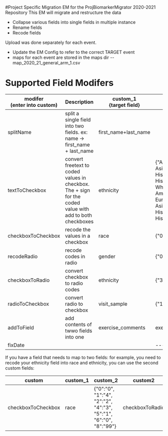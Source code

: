 #Project Specific Migration EM for the  ProjBiomarkerMigrator 2020-2021 Repository
This EM will migrate and restructure the data
* Collapse various fields into single fields in multiple instance
* Rename fields
* Recode fields

Upload was done separately for each event. 
* Update the EM Config to refer to the correct TARGET event
* maps for each event are stored in the maps dir
  -- map_2020_21_general_arm_1.csv

# Supported Field Modifers

|modifer <br> (enter into custom)| Description | custom_1 <br> {target field}| custom_2 <br> {json format}|
|---|---|---|---|
|splitName|split a single field into two fields. ex: name -> first_name + last_name|first_name+last_name|
|textToCheckbox|convert freetext to coded values in checkbox. The + sign for the coded value with add to both checkboxes|ethnicity|{"Asian":"2","Asian/ Indian":"2","Asian/Caucasian":"0+2","Caucasian":"0","Caucasian/ Asian":"0+2","Caucasian/ Hispanic":"0+3","Caucasian/Asian":"0+2","Caucasian/Hispanic":"0+3","Caucasion":"0","Caucasion/ Hispanic":"0+3","Causcasian":"0","Hispanic":"3","Hispanic White":"0+3","Hispanic/ White":"0+3","Iranian":"0","Mixed Caucasian Polynesian":"0+5","Mixed Caucasian/African American":"0","mixed White & Asian":"0+2","Native American":"4","Native American/ European":"0+4","Non Hispanic White":"0","Non- Hispanic White":"0","Non- Hispanic White, Asian ":"0+2","Non-Hispanic White":"0","Non-Hispanic White/ Asian":"0+2","Not Hispanic":"0","Not Hispanic/ White":"0","Unknown":"99","white":"0","White & Hispanic":"0+3","White/Caucasian":"0","White/Hispanic":"0+3"}
|checkboxToCheckbox|recode the values in a checkbox|race|{"0":"0", "1":"2", "2":"3", "4":"4", "5":"1", "6":"99", "7":"98"}|
|recodeRadio|recode codes in radio|gender | {"0":"1","1":"2"} |
|checkboxToRadio|convert checkbox to radio codes| ethnicity | {"3": "1", "7":"0"} |
|radioToCheckbox|convert radio to checkbox|visit_sample|{"1":"2","2":"4","3":"3","4":"7"}|
|addToField|add contents of twwo fields into one|exercise_comments|exercise_comments+describe_intense_exercise|---|
|fixDate|||---|---|

If you have a field that needs to map to two fields:
for example, you need to recode your ethnicity field into race and ethnicity, you can use the second custom fields:

| custom | custom_1 | custom_2 | custom2 | custom2_1 | custom2_2 |
|---|---|---|---|---|---|
|checkboxToCheckbox| race | {"0":"0", "1":"4", "2":"2", "4":"3", "5":"1", "6":"0", "8":"99"} | checkboxToRadio | ethnicity | {"3": "1", "7":"0"} |
